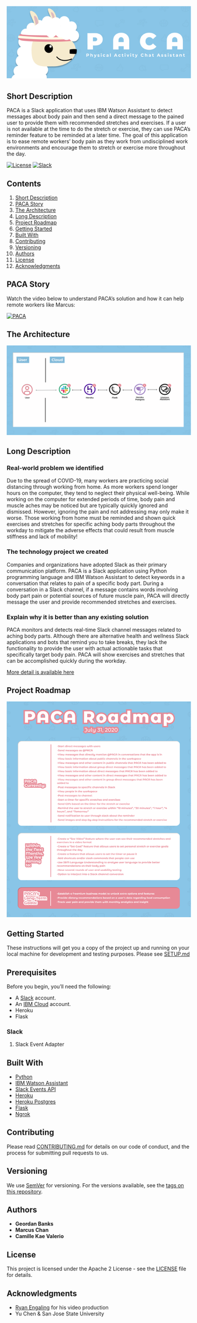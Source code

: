 # ![physical-activity-chat-assistant](/img/LogoBanner.png) 

## Short Description

PACA is a Slack application that uses IBM Watson Assistant to detect messages about body pain and then send a direct message to the pained user to provide them with recommended stretches and exercises. If a user is not available at the time to do the stretch or exercise, they can use PACA’s reminder feature to be reminded at a later time. The goal of this application is to ease remote workers’ body pain as they work from undisciplined work environments and encourage them to stretch or exercise more throughout the day. 
 
[![License](https://img.shields.io/badge/License-Apache2-blue.svg)](https://www.apache.org/licenses/LICENSE-2.0) [![Slack](https://img.shields.io/badge/Join-Slack-blue)](https://join.slack.com/share/zt-g6v7kt4z-dMfVFDuP4En80VHH5UrTXQ)


## Contents
1. [Short Description](#short-description)
1. [PACA Story](#paca-story)
1. [The Architecture](#the-architecture)
1. [Long Description](#long-description)
1. [Project Roadmap](#project-roadmap)
1. [Getting Started](#getting-started)
1. [Built With](#built-with)
1. [Contributing](#contributing)
1. [Versioning](#versioning)
1. [Authors](#authors)
1. [License](#license)
1. [Acknowledgments](#acknowledgments)


## PACA Story

Watch the video below to understand PACA’s solution and how it can help remote workers like Marcus: 


[![PACA](http://img.youtube.com/vi/CHB8kZkMnWY/0.jpg)](https://www.youtube.com/watch?v=CHB8kZkMnWY "PACA")


## The Architecture
![Architecture path](img/PACA_Architecture.png)


## Long Description 
### Real-world problem we identified
Due to the spread of COVID-19, many workers are practicing social distancing through working from home. As more workers spend longer hours on the computer, they tend to neglect their physical well-being. While working on the computer for extended periods of time, body pain and muscle aches may be noticed but are typically quickly ignored and dismissed. However, ignoring the pain and not addressing may only make it worse. Those working from home must be reminded and shown quick exercises and stretches for specific aching body parts throughout the workday to mitigate the adverse effects that could result from muscle stiffness and lack of mobility!

### The technology project we created
Companies and organizations have adopted Slack as their primary communication platform. PACA is a Slack application using Python programming language and IBM Watson Assistant to detect keywords in a conversation that relates to pain of a specific body part. During a conversation in a Slack channel, if a message contains words involving body part pain or potential sources of future muscle pain, PACA will directly message the user and provide recommended stretches and exercises.

### Explain why it is better than any existing solution
PACA monitors and detects real-time Slack channel messages related to aching body parts. Although there are alternative health and wellness Slack applications and bots that remind you to take breaks, they lack the functionality to provide the user with actual actionable tasks that specifically target body pain. PACA will show exercises and stretches that can be accomplished quickly during the workday.

[More detail is available here](DESCRIPTION.md)


## Project Roadmap

![Roadmap](/img/PACA_Roadmap.png) 


## Getting Started

These instructions will get you a copy of the project up and running on your local machine for development and testing purposes. Please see [SETUP.md](SETUP.md)


## Prerequisites

Before you begin, you’ll need the following: 

* A [Slack](https://slack.com/get-started#/) account. 
* An [IBM Cloud](https://cloud.ibm.com/registration) account. 
* Heroku 
* Flask


### Slack
1. Slack Event Adapter


## Built With

* [Python](https://www.python.org/) 
* [IBM Watson Assistant](https://www.ibm.com/cloud/watson-assistant/) 
* [Slack Events API](https://github.com/slackapi/python-slack-events-api)
* [Heroku](https://www.heroku.com) 
* [Heroku Postgres](https://www.heroku.com/postgres)
* [Flask](https://flask.palletsprojects.com/en/1.1.x/)
* [Ngrok](https://ngrok.com)


## Contributing

Please read [CONTRIBUTING.md](CONTRIBUTING.md) for details on our code of conduct, and the process for submitting pull requests to us.


## Versioning

We use [SemVer](http://semver.org/) for versioning. For the versions available, see the [tags on this repository](https://github.com/your/project/tags).


## Authors

* **Geordan Banks**
* **Marcus Chan**
* **Camille Kae Valerio**


## License 
This project is licensed under the Apache 2 License - see the [LICENSE](LICENSE) file for details.


## Acknowledgments

* [Ryan Engaling](https://www.instagram.com/love.ryanalexander) for his video production 
* Yu Chen & San Jose State University 

